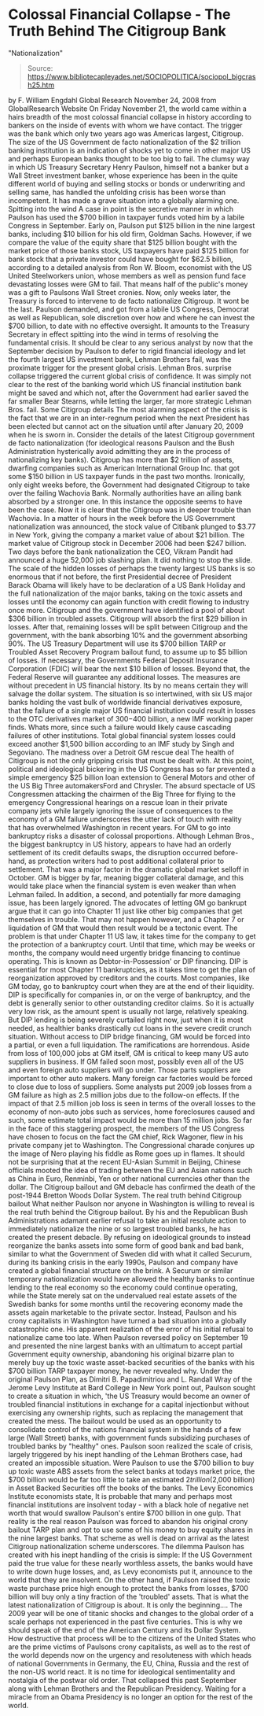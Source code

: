 # Colossal Financial Collapse - The Truth Behind The Citigroup Bank 
"Nationalization"

> Source: https://www.bibliotecapleyades.net/SOCIOPOLITICA/sociopol_bigcrash25.htm

by F. William Engdahl
Global Research
November 24, 2008
from
GlobalResearch Website
On Friday November 21, the world came
within a hairs breadth of the most colossal financial collapse in history
according to bankers on the inside of events with whom we have contact. The
trigger was the bank which only two years ago was Americas largest,
Citigroup. The size of the US Government de facto nationalization of the $2
trillion banking institution is an indication of shocks yet to come in other
major US and perhaps European banks thought to be too big to fail.
The clumsy way in which US Treasury Secretary Henry Paulson, himself
not a banker but a Wall Street investment banker, whose experience has
been in the quite different world of buying and selling stocks or bonds or
underwriting and selling same, has handled the unfolding crisis has been
worse than incompetent.
It has made a grave situation into a globally
alarming one.
Spitting into the
wind
A case in point is the secretive manner in which Paulson has used the $700
billion in taxpayer funds voted him by a labile Congress in September.
Early on, Paulson put $125 billion in the nine
largest banks, including $10 billion for his old firm, Goldman Sachs.
However, if we compare the value of the equity
share that $125 billion bought with the market price of those banks stock,
US taxpayers have paid $125 billion for bank stock that a private investor
could have bought for $62.5 billion, according to a detailed analysis from
Ron W. Bloom, economist with the US United Steelworkers union,
whose members as well as pension fund face devastating losses were GM to
fail.
That means half of the public's money was a gift to Paulsons Wall Street
cronies. Now, only weeks later, the Treasury is forced to intervene to de
facto nationalize Citigroup. It wont be the last.
Paulson demanded, and got from a labile US Congress, Democrat as well as
Republican, sole discretion over how and where he can invest the $700
billion, to date with no effective oversight. It amounts to the Treasury
Secretary in effect spitting into the wind in terms of resolving the
fundamental crisis.
It should be clear to any serious analyst by now that the September decision
by Paulson to defer to rigid financial ideology and let the fourth largest
US investment bank, Lehman Brothers fail, was the proximate trigger for the
present global crisis. Lehman Bros. surprise collapse triggered the current
global crisis of confidence.
It was simply not clear to the rest of the
banking world which US financial institution bank might be saved and which
not, after the Government had earlier saved the far smaller Bear Stearns,
while letting the larger, far more strategic Lehman Bros. fail.
Some Citigroup details
The most alarming aspect of the crisis is the fact that we are in an
inter-regnum period when the next President has been elected but cannot act
on the situation until after January 20, 2009 when he is sworn in.
Consider the details of the latest Citigroup government de facto
nationalization (for ideological reasons Paulson and the Bush Administration
hysterically avoid admitting they are in the process of nationalizing key
banks).
Citigroup has more than $2 trillion of assets,
dwarfing companies such as American International Group Inc. that got
some $150 billion in US taxpayer funds in the past two months. Ironically,
only eight weeks before, the Government had designated Citigroup to take
over the failing Wachovia Bank. Normally authorities have an ailing bank
absorbed by a stronger one. In this instance the opposite seems to have been
the case.
Now it is clear that the Citigroup was in deeper
trouble than Wachovia. In a matter of hours in the week before the US
Government nationalization was announced, the stock value of Citibank
plunged to $3.77 in New York, giving the company a market value of about $21
billion. The market value of Citigroup stock in December 2006 had been $247
billion.
Two days before the bank nationalization the
CEO, Vikram Pandit had announced a huge 52,000 job slashing plan. It
did nothing to stop the slide.
The scale of the hidden losses of perhaps the twenty largest US banks is so
enormous that if not before, the first Presidential decree of President
Barack Obama will likely have to be declaration of a US Bank Holiday
and the full nationalization of the major banks, taking on the toxic
assets and losses until the economy can again function with credit flowing
to industry once more.
Citigroup and the government have identified a pool of about $306 billion in
troubled assets. Citigroup will absorb the first $29 billion in losses.
After that, remaining losses will be split between Citigroup and the
government, with the bank absorbing 10% and the government absorbing 90%.
The US Treasury Department will use its $700 billion TARP or
Troubled Asset Recovery Program bailout fund, to assume up to $5 billion
of losses.
If necessary, the Governments Federal
Deposit Insurance Corporation (FDIC) will bear the next $10
billion of losses. Beyond that, the Federal Reserve will guarantee any
additional losses. The measures are without precedent in US financial
history. Its by no means certain they will salvage the dollar system.
The situation is so intertwined, with six US major banks holding the vast
bulk of worldwide financial derivatives exposure, that the failure of a
single major US financial institution could result in losses to the OTC
derivatives market of $300-$400 billion, a new IMF working paper finds.
Whats more, since such a failure would likely cause cascading failures of
other institutions.
Total global financial system losses could
exceed another $1,500 billion according to an IMF study by Singh and
Segoviano.
The madness over a
Detroit GM rescue deal
The health of Citigroup is not the only gripping crisis that must be dealt
with. At this point, political and ideological bickering in the US Congress
has so far prevented a simple emergency $25 billion loan extension to
General Motors and other of the US Big Three automakersFord and Chrysler.
The absurd spectacle of US Congressmen attacking
the chairmen of the Big Three for flying to the emergency Congressional
hearings on a rescue loan in their private company jets while largely
ignoring the issue of consequences to the economy of a GM failure
underscores the utter lack of touch with reality that has overwhelmed
Washington in recent years.
For GM to go into bankruptcy risks a disaster of colossal proportions.
Although Lehman Bros., the biggest bankruptcy in US history, appears to have
had an orderly settlement of its credit defaults swaps, the disruption
occurred before-hand, as protection writers had to post additional
collateral prior to settlement. That was a major factor in the dramatic
global market selloff in October.
GM is bigger by far, meaning bigger collateral
damage, and this would take place when the financial system is even weaker
than when Lehman failed.
In addition, a second, and potentially far more damaging issue, has been
largely ignored. The advocates of letting GM go bankrupt argue that it can
go into Chapter 11 just like other big companies that get themselves in
trouble. That may not happen however, and a Chapter 7 or liquidation of GM
that would then result would be a tectonic event.
The problem is that under Chapter 11 US law, it takes time for the company
to get the protection of a bankruptcy court. Until that time, which may be
weeks or months, the company would need urgently bridge financing to
continue operating. This is known as Debtor-in-Possession' or DIP
financing.
DIP is essential for most Chapter 11
bankruptcies, as it takes time to get the plan of reorganization approved by
creditors and the courts. Most companies, like GM today, go to bankruptcy
court when they are at the end of their liquidity.
DIP is specifically for companies in, or on the verge of bankruptcy, and the
debt is generally senior to other outstanding creditor claims. So it is
actually very low risk, as the amount spent is usually not large, relatively
speaking. But DIP lending is being severely curtailed right now, just when
it is most needed, as healthier banks drastically cut loans in the severe
credit crunch situation.
Without access to DIP bridge financing, GM would be forced into a partial,
or even a full liquidation.
The ramifications are horrendous. Aside from
loss of 100,000 jobs at GM itself, GM is critical to keep many US auto
suppliers in business. If GM failed soon most, possibly even all of the US
and even foreign auto suppliers will go under. Those parts suppliers are
important to other auto makers. Many foreign car factories would be forced
to close due to loss of suppliers.
Some analysts put 2009 job losses from a GM
failure as high as 2.5 million jobs due to the follow-on effects. If the
impact of that 2.5 million job loss is seen in terms of the overall losses
to the economy of non-auto jobs such as services, home foreclosures caused
and such, some estimate total impact would be more than 15 million jobs.
So far in the face of this staggering prospect, the members of the US
Congress have chosen to focus on the fact the GM chief, Rick Wagoner, flew
in his private company jet to Washington. The Congressional charade conjures
up the image of Nero playing his fiddle as Rome goes up in flames. It should
not be surprising that at the recent EU-Asian Summit in Beijing, Chinese
officials mooted the idea of trading between the EU and Asian nations such
as China in Euro, Renminbi, Yen or other national currencies other than the
dollar.
The Citigroup bailout and GM debacle has
confirmed the death of the post-1944 Bretton Woods Dollar System.
The real truth behind
Citigroup bailout
What neither Paulson nor anyone in Washington is willing to reveal is
the real truth behind the Citigroup bailout.
By his and the Republican
Bush Administrations adamant earlier refusal to take an initial
resolute action to immediately nationalize the nine or so largest troubled
banks, he has created the present debacle.
By refusing on ideological grounds to instead
reorganize the banks assets into some form of good bank and bad bank,
similar to what the Government of Sweden did with what it called Securum,
during its banking crisis in the early 1990s, Paulson and company
have created a global financial structure on the brink.
A Securum or similar temporary nationalization would have allowed the
healthy banks to continue lending to the real economy so the economy could
continue operating, while the State merely sat on the undervalued real
estate assets of the Swedish banks for some months until the recovering
economy made the assets again marketable to the private sector.
Instead, Paulson and his crony
capitalists in Washington have turned a bad situation into a globally
catastrophic one.
His apparent realization of the error of his initial refusal to nationalize
came too late. When Paulson reversed policy on September 19 and presented
the nine largest banks with an ultimatum to accept partial Government equity
ownership, abandoning his original bizarre plan to merely buy up the toxic
waste asset-backed securities of the banks with his $700 billion TARP
taxpayer money, he never revealed why.
Under the original Paulson Plan, as Dimitri B. Papadimitriou
and L. Randall Wray of the Jerome Levy Institute at Bard College
in New York point out, Paulson sought to create a situation in which,
'the US Treasury would become an owner of
troubled financial institutions in exchange for a capital injectionbut
without exercising any ownership rights, such as replacing the
management that created the mess. The bailout would be used as an
opportunity to consolidate control of the nations financial system in
the hands of a few large (Wall Street) banks, with government funds
subsidizing purchases of troubled banks by "healthy" ones.
Paulson soon realized the scale of crisis,
largely triggered by his inept handling of the Lehman Brothers case, had
created an impossible situation. Were Paulson to use the $700 billion to buy
up toxic waste ABS assets from the select banks at todays market price, the
$700 billion would be far too little to take an estimated $2 trillion
($2,000 billion) in Asset Backed Securities off the books of the
banks.
The Levy Economics Institute economists state,
It is probable that many and perhaps most
financial institutions are insolvent today - with a black hole of
negative net worth that would swallow Paulson's entire $700 billion in
one gulp.
That reality is the real reason Paulson was
forced to abandon his original crony bailout TARP plan and opt to use some
of his money to buy equity shares in the nine largest banks.
That scheme as well is dead on arrival as the latest Citigroup
nationalization scheme underscores.
The dilemma Paulson has created with
his inept handling of the crisis is simple:
If the US Government paid the true value for
these nearly worthless assets, the banks would have to write down huge
losses, and, as Levy economists put it, announce to the world that they
are insolvent.
On the other hand, if Paulson raised the toxic
waste purchase price high enough to protect the banks from losses, $700
billion will buy only a tiny fraction of the 'troubled' assets.
That is what the latest nationalization of
Citigroup is about.
It is only the beginning....
The 2009 year will be one of titanic shocks
and changes to the global order of a scale perhaps not experienced in
the past five centuries. This is why we should speak of the end of the
American Century and its Dollar System.
How destructive that process will be to the citizens of the United States
who are the prime victims of Paulsons crony capitalists, as well as to the
rest of the world depends now on the urgency and resoluteness with which
heads of national Governments in Germany, the EU, China, Russia and the rest
of the non-US world react.
It is no time for ideological sentimentality and
nostalgia of the postwar old order. That collapsed this past September along
with Lehman Brothers and the Republican Presidency.
Waiting for a miracle from an Obama Presidency
is no longer an option for the rest of the world.
